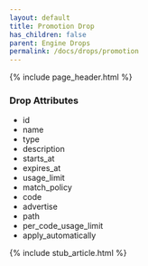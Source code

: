 ```yaml
---
layout: default
title: Promotion Drop
has_children: false
parent: Engine Drops
permalink: /docs/drops/promotion
---
```


{% include page_header.html %}

### Drop Attributes

- id
- name
- type
- description
- starts_at
- expires_at
- usage_limit
- match_policy
- code
- advertise
- path
- per_code_usage_limit
- apply_automatically

{% include stub_article.html %}
